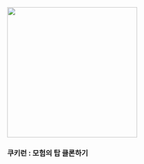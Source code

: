 <img src="https://github.com/user-attachments/assets/62f3e259-7788-4f86-a46b-aecf951a60bc" width="300" height="300"/>

### 쿠키런 : 모험의 탑 클론하기
